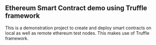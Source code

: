 ## Ethereum Smart Contract demo using Truffle framework

This is a demonstration project to create and deploy smart contracts on local as well as remote ethereum test nodes. This makes use of Truffle framework.

